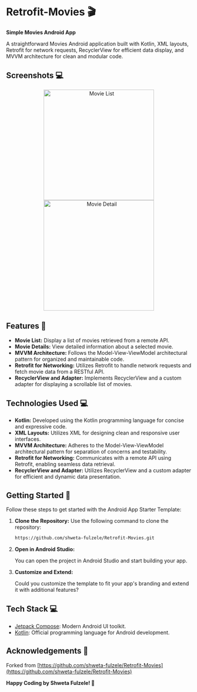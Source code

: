 # Retrofit-Movies 🎬

**Simple Movies Android App**

A straightforward Movies Android application built with Kotlin, XML layouts, Retrofit for network requests, RecyclerView for efficient data display, and MVVM architecture for clean and modular code.

## Screenshots 💻

<p align="center">
<img src="https://github.com/shweta-fulzele/Retrofit-Movies/assets/46936228/6b44f82e-dbf6-4a0d-9806-460dbea10ba2" hspace="20" width="300" alt = "Movie List" />
<img src="https://github.com/shweta-fulzele/Retrofit-Movies/assets/46936228/0b69f533-05d7-4ac3-a39e-4a83905ff6d9" hspace="20" width="300" alt = "Movie Detail" />
</p>


## Features 🌟

- **Movie List:** Display a list of movies retrieved from a remote API.
- **Movie Details:** View detailed information about a selected movie.
- **MVVM Architecture:** Follows the Model-View-ViewModel architectural pattern for organized and maintainable code.
- **Retrofit for Networking:** Utilizes Retrofit to handle network requests and fetch movie data from a RESTful API.
- **RecyclerView and Adapter:** Implements RecyclerView and a custom adapter for displaying a scrollable list of movies.

## Technologies Used 💻

- **Kotlin:** Developed using the Kotlin programming language for concise and expressive code.
- **XML Layouts:** Utilizes XML for designing clean and responsive user interfaces.
- **MVVM Architecture:** Adheres to the Model-View-ViewModel architectural pattern for separation of concerns and testability.
- **Retrofit for Networking:** Communicates with a remote API using Retrofit, enabling seamless data retrieval.
- **RecyclerView and Adapter:** Utilizes RecyclerView and a custom adapter for efficient and dynamic data presentation.


## Getting Started 🚀

Follow these steps to get started with the Android App Starter Template:

1. **Clone the Repository:**
    Use the following command to clone the repository:

   ```bash
   https://github.com/shweta-fulzele/Retrofit-Movies.git
   
2. **Open in Android Studio:**

     You can open the project in Android Studio and start building your app.

3. **Customize and Extend:**

     Could you customize the template to fit your app's branding and extend it with additional features?

## Tech Stack 💻

- [Jetpack Compose](https://developer.android.com/jetpack/compose/documentation): Modern Android UI toolkit.
- [Kotlin](https://developer.android.com/kotlin?gclid=CjwKCAiApuCrBhAuEiwA8VJ6JmBS4wL691euXD7CTg7vDJ57ER_FZjobCqBvrNpBLKcUK_PErbaO0BoCoFQQAvD_BwE&gclsrc=aw.ds): Official programming language for Android development.

## Acknowledgements 🙏
Forked from [https://github.com/shweta-fulzele/Retrofit-Movies](https://github.com/shweta-fulzele/Retrofit-Movies) 


**Happy Coding by Shweta Fulzele! 🚀**
